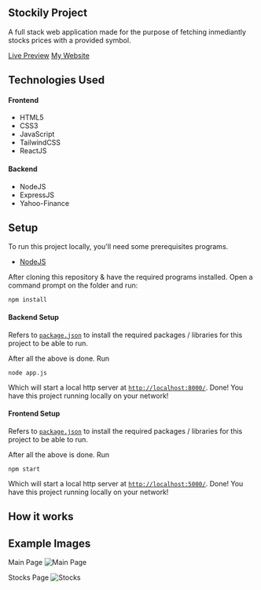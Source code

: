 ## Stockily Project

A full stack web application made for the purpose of fetching inmediantly stocks prices with a provided symbol.

[Live Preview](https://stockily.vercel.app/) [My Website](https://kobi.lol)

## Technologies Used

<div>
  <div>
    <h4>Frontend</h4>
    <ul>
      <li>HTML5</li>
      <li>CSS3</li>
      <li>JavaScript</li>
      <li>TailwindCSS</li>
      <li>ReactJS</li>
    </ul>
  </div>
  <div>
    <h4>Backend</h4>
    <ul>
      <li>NodeJS</li>
      <li>ExpressJS</li>
      <li>Yahoo-Finance</li>
    </ul>
  </div>
</div>

## Setup

To run this project locally, you'll need some prerequisites programs.

- [NodeJS](https://nodejs.org/)

After cloning this repository & have the required programs installed. Open a command prompt on the folder and run:

```
npm install
```

#### Backend Setup

Refers to [`package.json`](https://github.com/kobito-kun/Stockily/blob/master/backend/package.json) to install the required packages / libraries for this project to be able to run.

After all the above is done. Run

```
node app.js
```

Which will start a local http server at [`http://localhost:8000/`](http://localhost:8000/). Done! You have this project running locally on your network!

#### Frontend Setup

Refers to [`package.json`](https://github.com/kobito-kun/Stockily/blob/master/backend/package.json) to install the required packages / libraries for this project to be able to run.

After all the above is done. Run

```
npm start
```

Which will start a local http server at [`http://localhost:5000/`](http://localhost:5000/). Done! You have this project running locally on your network!

## How it works

## Example Images

Main Page
![Main Page](https://cdn.discordapp.com/attachments/756574459313389624/864331115154112522/stockily1.PNG)

Stocks Page
![Stocks](https://cdn.discordapp.com/attachments/756574459313389624/864331060867629066/stockily2.PNG)
